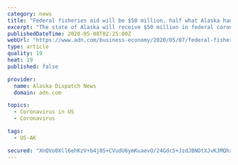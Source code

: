 ```yaml
---
category: news
title: "Federal fisheries aid will be $50 million, half what Alaska had expected"
excerpt: "The state of Alaska will receive $50 million in federal coronavirus aid for fisheries, the U.S. Department of Commerce said Thursday. While that amount ties with Washington for the most given to any individual state,"
publishedDateTime: 2020-05-08T02:25:00Z
webUrl: "https://www.adn.com/business-economy/2020/05/07/federal-fisheries-aid-will-be-50-million-half-what-alaska-had-expected/"
type: article
quality: 19
heat: 19
published: false

provider:
  name: Alaska Dispatch News
  domain: adn.com

topics:
  - Coronavirus in US
  - Coronavirus

tags:
  - US-AK

secured: "XnQVo0Xll6ehKzV+b4j8S+CVudU6ymKuaevO/24Gdc5+JzdJBNOtXJvKJMQhxZRq6biUVwuc0QSd+SpXpcTTwGxse0/rQMs9z8qMyRt1D+JYc+uMbUigkS0P69ta7AniX3EH0rUsirJiv2vCfU0y8B7sj8t8uYPooxmrRoUZUkn44r5pFDycc3FXir7oyCv04JvObYG0WhsRXL3L+RP21X8y+qOacdFJ98bxSqv2R1KvPOODfacq6zBNGlYgxw8nzoGh3s5cgw1Rcdsrt2trY3PlplBxBpjZ0DKBB+foh8TWumnoKtCiaZ2bG9lYgRhXLZCMYL4FZg//bU35PvvnJNcdTQ6MtZjMwCt5ni9BSqLRNNo++K1tYh/M72zI8up8/QXxVEz+hpnf401s4uo38Qa3QbD4xS3hta3pUEuHgkdBqyXdQuUlrMVJFgpUWWak1vqwV1pMdnKWWVPurIK8sLzcaYERHWQlMmS20B3tEDQ=;VZ1+YhVHSmZtz4vCVWEPtQ=="
---
```


